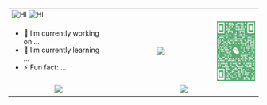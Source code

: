 <div align="center">
  <table>
      <tr>
        <td colspan="3" align="left">               
          <img src="https://emojis.slackmojis.com/emojis/images/1588866973/8934/hellokittydance.gif?1588866973" alt="Hi" width="80" />
          <img
            src="https://readme-typing-svg.herokuapp.com?font=DynaPuff&size=200&pause=1000&color=9999FF&center=false&vCenter=true&width=3000&height=240&lines=Hi+!!+I+am+Chenglin;A+passionate+web+developer;based+in+Shenzheng;Welcome+to+my+personal+page;"
            alt="Hi"
            width="400"
          />
        </td>
      </tr>
      <tr height="130px">  
        <td>
          <ul>
            <li>🔭 I’m currently working on ...</li>
            <li>🌱 I’m currently learning ...</li>
            <li>⚡ Fun fact: ...</li>
          </ul>           
        </td>
        <td align="center" width="42%">
          <img src="https://access-counter.vercel.app/api/counter?name=wangrongding&theme=006&length=7" />
        </td>        
         <td align="center" width="125px">
          <img src="https://raw.githubusercontent.com/wangrongding/image-house/master/202404181508489.png" height="120px" width="120px"/>
        </td>
      </tr>
      <tr>
        <td align="center" width="40%">
          <img src="https://github-readme-stats.vercel.app/api?username=aqianer" height="175px" />  
        </td>
        <td colspan="2" align="center">
          <img src="https://github-readme-activity-graph.vercel.app/graph?username=aqianer&bg_color=fffff0&color=708090&line=24292e&point=24292e&area=true&hide_border=true"  height="180px"/>
        </td>
      </tr>
    
  </table>
</div>



  




